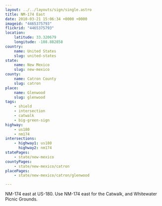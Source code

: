 ```yaml
---
layout: ../../layouts/sign/single.astro
title: NM-174 East
date: 2010-03-21 15:06:34 +0000 +0000
imageid: "4465375793"
flickrid: "4465375793"
location:
    latitude: 33.320679
    longitude: -108.882858
country:
    name: United States
    slug: united-states
state:
    name: New Mexico
    slug: new-mexico
county:
    name: Catron County
    slug: catron
place:
    name: Glenwood
    slug: glenwood
tags:
    - shield
    - intersection
    - catwalk
    - big-green-sign
highway:
    - us180
    - nm174
intersections:
    - highway1: us180
      highway2: nm174
statePages:
    - state/new-mexico
countyPages:
    - state/new-mexico/catron
placePages:
    - state/new-mexico/catron/glenwood

---
```

NM-174 east at US-180.  Use NM-174 east for the Catwalk, and Whitewater Picnic Grounds.